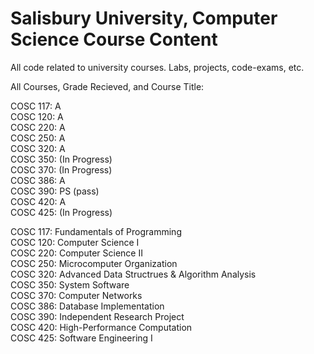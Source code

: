 # Salisbury University, Computer Science Course Content
All code related to university courses. Labs, projects, code-exams, etc.

All Courses, Grade Recieved, and Course Title:

COSC 117: A  
COSC 120: A  
COSC 220: A  
COSC 250: A  
COSC 320: A  
COSC 350: (In Progress)  
COSC 370: (In Progress)  
COSC 386: A  
COSC 390: PS (pass)  
COSC 420: A  
COSC 425: (In Progress)  


COSC 117: Fundamentals of Programming  
COSC 120: Computer Science I  
COSC 220: Computer Science II  
COSC 250: Microcomputer Organization  
COSC 320: Advanced Data Structrues & Algorithm Analysis  
COSC 350: System Software  
COSC 370: Computer Networks  
COSC 386: Database Implementation  
COSC 390: Independent Research Project  
COSC 420: High-Performance Computation  
COSC 425: Software Engineering I  
